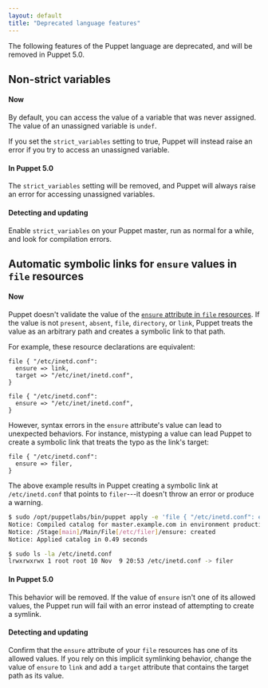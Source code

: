 ```yaml
---
layout: default
title: "Deprecated language features"
---
```


The following features of the Puppet language are deprecated, and will be removed in Puppet 5.0.

## Non-strict variables

#### Now

By default, you can access the value of a variable that was never assigned. The value of an unassigned variable is `undef`.

If you set the `strict_variables` setting to true, Puppet will instead raise an error if you try to access an unassigned variable.

#### In Puppet 5.0

The `strict_variables` setting will be removed, and Puppet will always raise an error for accessing unassigned variables.

#### Detecting and updating

Enable `strict_variables` on your Puppet master, run as normal for a while, and look for compilation errors.

## Automatic symbolic links for `ensure` values in `file` resources

#### Now

Puppet doesn't validate the value of the [`ensure` attribute in `file` resources](/puppet/latest/type.html#file-attribute-ensure). If the value is not `present`, `absent`, `file`, `directory`, or `link`, Puppet treats the value as an arbitrary path and creates a symbolic link to that path.

For example, these resource declarations are equivalent:

``` puppet
file { "/etc/inetd.conf":
  ensure => link,
  target => "/etc/inet/inetd.conf",
}

file { "/etc/inetd.conf":
  ensure => "/etc/inet/inetd.conf",
}
```

However, syntax errors in the `ensure` attribute's value can lead to unexpected behaviors. For instance, mistyping a value can lead Puppet to create a symbolic link that treats the typo as the link's target:

``` puppet
file { "/etc/inetd.conf":
  ensure => filer,
}
```

The above example results in Puppet creating a symbolic link at `/etc/inetd.conf` that points to `filer`---it doesn't throw an error or produce a warning.

``` bash
$ sudo /opt/puppetlabs/bin/puppet apply -e 'file { "/etc/inetd.conf": ensure => filer}'
Notice: Compiled catalog for master.example.com in environment production in 1.18 seconds
Notice: /Stage[main]/Main/File[/etc/filer]/ensure: created
Notice: Applied catalog in 0.49 seconds

$ sudo ls -la /etc/inetd.conf
lrwxrwxrwx 1 root root 10 Nov  9 20:53 /etc/inetd.conf -> filer
```

#### In Puppet 5.0

This behavior will be removed. If the value of `ensure` isn't one of its allowed values, the Puppet run will fail with an error instead of attempting to create a symlink.

#### Detecting and updating

Confirm that the `ensure` attribute of your `file` resources has one of its allowed values. If you rely on this implicit symlinking behavior, change the value of `ensure` to `link` and add a `target` attribute that contains the target path as its value.
